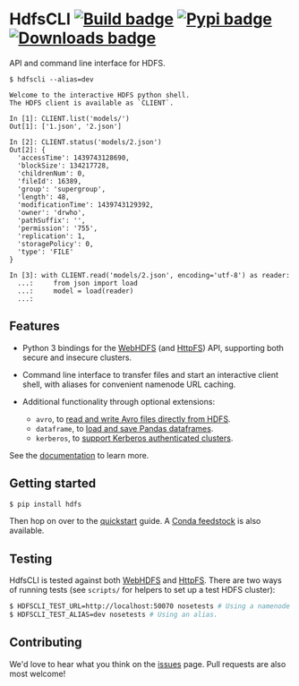 # HdfsCLI [![Build badge](https://travis-ci.org/mtth/hdfs.png?branch=master)](https://travis-ci.org/mtth/hdfs) [![Pypi badge](https://badge.fury.io/py/hdfs.svg)](https://pypi.python.org/pypi/hdfs/) [![Downloads badge](https://img.shields.io/pypi/dm/hdfs.svg)](https://pypistats.org/packages/hdfs)

API and command line interface for HDFS.

```
$ hdfscli --alias=dev

Welcome to the interactive HDFS python shell.
The HDFS client is available as `CLIENT`.

In [1]: CLIENT.list('models/')
Out[1]: ['1.json', '2.json']

In [2]: CLIENT.status('models/2.json')
Out[2]: {
  'accessTime': 1439743128690,
  'blockSize': 134217728,
  'childrenNum': 0,
  'fileId': 16389,
  'group': 'supergroup',
  'length': 48,
  'modificationTime': 1439743129392,
  'owner': 'drwho',
  'pathSuffix': '',
  'permission': '755',
  'replication': 1,
  'storagePolicy': 0,
  'type': 'FILE'
}

In [3]: with CLIENT.read('models/2.json', encoding='utf-8') as reader:
  ...:     from json import load
  ...:     model = load(reader)
  ...:
```

## Features

* Python 3 bindings for the [WebHDFS][] (and [HttpFS][]) API,
  supporting both secure and insecure clusters.
* Command line interface to transfer files and start an interactive client
  shell, with aliases for convenient namenode URL caching.
* Additional functionality through optional extensions:

  + `avro`, to [read and write Avro files directly from HDFS][].
  + `dataframe`, to [load and save Pandas dataframes][].
  + `kerberos`, to [support Kerberos authenticated clusters][].

See the [documentation][] to learn more.

## Getting started

```sh
$ pip install hdfs
```

Then hop on over to the [quickstart][] guide. A [Conda
feedstock](https://github.com/conda-forge/python-hdfs-feedstock) is also
available.

## Testing

HdfsCLI is tested against both [WebHDFS][] and [HttpFS][]. There are two ways
of running tests (see `scripts/` for helpers to set up a test HDFS cluster):

```sh
$ HDFSCLI_TEST_URL=http://localhost:50070 nosetests # Using a namenode's URL.
$ HDFSCLI_TEST_ALIAS=dev nosetests # Using an alias.
```

## Contributing

We'd love to hear what you think on the [issues][] page. Pull requests are also
most welcome!

[HttpFS]: http://hadoop.apache.org/docs/current/hadoop-hdfs-httpfs/
[WebHDFS]: http://hadoop.apache.org/docs/current/hadoop-project-dist/hadoop-hdfs/WebHDFS.html
[read and write Avro files directly from HDFS]: https://hdfscli.readthedocs.io/en/latest/api.html#module-hdfs.ext.avro
[load and save Pandas dataframes]: https://hdfscli.readthedocs.io/en/latest/api.html#module-hdfs.ext.dataframe
[support Kerberos authenticated clusters]: https://hdfscli.readthedocs.io/en/latest/api.html#module-hdfs.ext.kerberos
[documentation]: https://hdfscli.readthedocs.io/
[quickstart]: https://hdfscli.readthedocs.io/en/latest/quickstart.html
[issues]: https://github.com/mtth/hdfs/issues
